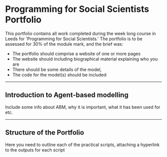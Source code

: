 # Programming for Social Scientists Portfolio

This portfolio contains all work completed during the week long course in Leeds for 'Programming for Social Scientists.' 
The portfolio is to be assessed for 30% of the module mark, and the brief was:
  - The portfolio should comprise a website of one or more pages
  - The website should including biographical material explaining who you are
  - There should be some details of the model, 
  - The code for the model(s) should be included
  
  ---
  ## Introduction to Agent-based modelling
  
  Include some info about ABM, why it is important, what it has been used for etc.
  
  
  ---
  ## Structure of the Portfolio
  
  Here you need to outline each of the practical scripts, attaching a hyperlink to the outputs for each script
